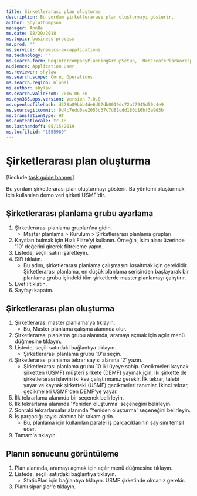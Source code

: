 ```yaml
---
title: Şirketlerarası plan oluşturma
description: Bu yordam şirketlerarası plan oluşturmayı gösterir.
author: ShylaThompson
manager: AnnBe
ms.date: 08/29/2018
ms.topic: business-process
ms.prod: ''
ms.service: dynamics-ax-applications
ms.technology: ''
ms.search.form: ReqIntercompanyPlanningGroupSetup,  ReqCreatePlanWorkspace
audience: Application User
ms.reviewer: shylaw
ms.search.scope: Core, Operations
ms.search.region: Global
ms.author: shylaw
ms.search.validFrom: 2016-06-30
ms.dyn365.ops.version: Version 7.0.0
ms.openlocfilehash: d378a89bbb4de6d67db0019dc72a27945d50c4e9
ms.sourcegitcommit: 9d4c7edd0ae2053c37c7d81cdd180b16bf3a9d3b
ms.translationtype: HT
ms.contentlocale: tr-TR
ms.lasthandoff: 05/15/2019
ms.locfileid: "1555989"
---
```

# <a name="create-an-intercompany-plan"></a>Şirketlerarası plan oluşturma

[!include [task guide banner](../../includes/task-guide-banner.md)]

Bu yordam şirketlerarası plan oluşturmayı gösterir. Bu yöntemi oluşturmak için kullanılan demo veri şirketi USMF'dir.


## <a name="set-up-an-intercompany-planning-group"></a>Şirketlerarası planlama grubu ayarlama 
1. Şirketlerarası planlama grupları'na gidin.
    * Master planlama > Kurulum > Şirketlerarası planlama grupları  
2. Kayıtları bulmak için Hızlı Filtre'yi kullanın. Örneğin, İsim alanı üzerinde '10' değerini girerek filtreleme yapın.
3. Listede, seçili satırı işaretleyin.
4. Sil'i tıklatın.
    * Bu adım, şirketlerarası planlama çalışmasını kısaltmak için gereklidir.   Şirketlerarası planlama, en düşük planlama serisinden başlayarak bir planlama grubu içindeki tüm şirketlerde master planlamayı çalıştırır.  
5. Evet'i tıklatın.
6. Sayfayı kapatın.

## <a name="create-an-intercompany-plan"></a>Şirketlerarası plan oluşturma
1. Şirketlerarası master planlama'ya tıklayın.
    * Bu, Master planlama çalışma alanında olur.  
2. Şirketlerarası planlama grubu alanında, aramayı açmak için açılır menü düğmesine tıklayın.
3. Listede, seçili satırdaki bağlantıya tıklayın.
    * Şirketlerarası planlama grubu 10'u seçin.  
4. Şirketlerarası planlama tekrar sayısı alanına '2' yazın.
    * Şirketlerarası planlama grubu 10 iki üyeye sahip. Gecikmeleri kaynak şirketten (USMF) müşteri şirkete (DEMF) yaymak için, iki şirkette de şirketlerarası işlevini iki kez çalıştırmanız gerekir. İlk tekrar, talebi yayar ve kaynak şirketteki (USMF) gecikmeleri tanımlar. İkinci tekrar, gecikmeleri USMF'den DEMF'ye yayar.  
5. İlk tekrarlama alanında bir seçenek belirleyin.
6. İlk tekrarlama alanında 'Yeniden oluşturma' seçeneğini belirleyin.
7. Sonraki tekrarlamalar alanında 'Yeniden oluşturma' seçeneğini belirleyin.
8. İş parçacığı sayısı alanına bir rakam girin.
    * Bu, planlama için kullanılan paralel iş parçacıklarının sayısını temsil eder.  
9. Tamam'a tıklayın.

## <a name="view-the-result-of-the-plan"></a>Planın sonucunu görüntüleme
1. Plan alanında, aramayı açmak için açılır menü düğmesine tıklayın.
2. Listede, seçili satırdaki bağlantıya tıklayın.
    * StaticPlan için bağlantıya tıklayın. USMF şirketinde olmanız gerekir.  
3. Planlı siparişler'e tıklayın.

